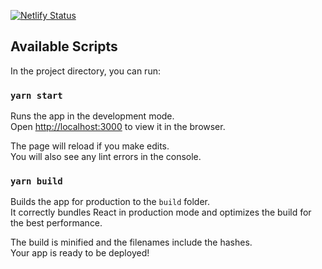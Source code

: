 [![Netlify Status](https://api.netlify.com/api/v1/badges/01b3ba08-9d3a-4651-a86e-809b1e2fe62f/deploy-status)](https://app.netlify.com/sites/reactpoll/deploys)

## Available Scripts

In the project directory, you can run:

### `yarn start`

Runs the app in the development mode.\
Open [http://localhost:3000](http://localhost:3000) to view it in the browser.

The page will reload if you make edits.\
You will also see any lint errors in the console.

### `yarn build`

Builds the app for production to the `build` folder.\
It correctly bundles React in production mode and optimizes the build for the best performance.

The build is minified and the filenames include the hashes.\
Your app is ready to be deployed!
